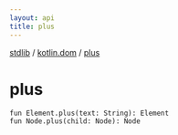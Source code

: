 ```yaml
---
layout: api
title: plus
---
```

[stdlib](../index.html) / [kotlin.dom](index.html) / [plus](plus.html)

# plus

```
fun Element.plus(text: String): Element
fun Node.plus(child: Node): Node
```
